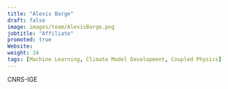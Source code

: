 ```yaml
---
title: "Alexis Barge"
draft: false
image: images/team/AlexisBarge.png
jobtitle: "Affiliate"
promoted: true
Website:
weight: 34
tags: [Machine Learning, Climate Model Development, Coupled Physics]
---
```



CNRS-IGE
